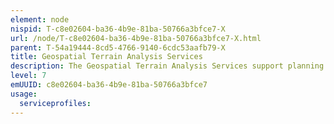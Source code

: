 ```yaml
---
element: node
nispid: T-c8e02604-ba36-4b9e-81ba-50766a3bfce7-X
url: /node/T-c8e02604-ba36-4b9e-81ba-50766a3bfce7-X.html
parent: T-54a19444-8cd5-4766-9140-6cdc53aafb79-X
title: Geospatial Terrain Analysis Services
description: The Geospatial Terrain Analysis Services support planning and predictive decision tools by providing information and knowledge products that capture integrated terrain and weather effects. Terrain and weather effects represent a fundamental, enabling piece of battlefield information supporting situation awareness and the decision-making processes within Command, Control, Communications, Computer, Intelligence, Surveillance and Reconnaissance (C4ISR). These effects can both enhance or constrain force tactics and behaviors, platform performance (ground and air), system performance (e.g. sensors) and the soldier.
level: 7
emUUID: c8e02604-ba36-4b9e-81ba-50766a3bfce7
usage:
  serviceprofiles:
---
```

